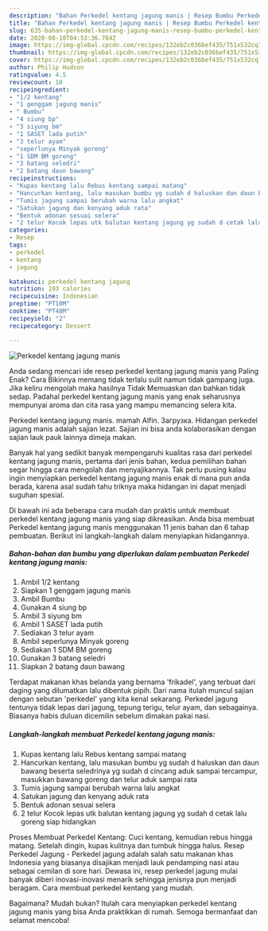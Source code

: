 ```yaml
---
description: "Bahan Perkedel kentang jagung manis | Resep Bumbu Perkedel kentang jagung manis Yang Mudah Dan Praktis"
title: "Bahan Perkedel kentang jagung manis | Resep Bumbu Perkedel kentang jagung manis Yang Mudah Dan Praktis"
slug: 635-bahan-perkedel-kentang-jagung-manis-resep-bumbu-perkedel-kentang-jagung-manis-yang-mudah-dan-praktis
date: 2020-08-10T04:53:36.784Z
image: https://img-global.cpcdn.com/recipes/132eb2c036bef435/751x532cq70/perkedel-kentang-jagung-manis-foto-resep-utama.jpg
thumbnail: https://img-global.cpcdn.com/recipes/132eb2c036bef435/751x532cq70/perkedel-kentang-jagung-manis-foto-resep-utama.jpg
cover: https://img-global.cpcdn.com/recipes/132eb2c036bef435/751x532cq70/perkedel-kentang-jagung-manis-foto-resep-utama.jpg
author: Philip Hudson
ratingvalue: 4.5
reviewcount: 10
recipeingredient:
- "1/2 kentang"
- "1 genggam jagung manis"
- " Bumbu"
- "4 siung bp"
- "3 siyung bm"
- "1 SASET lada putih"
- "3 telur ayam"
- "seperlunya Minyak goreng"
- "1 SDM BM goreng"
- "3 batang seledri"
- "2 batang daun bawang"
recipeinstructions:
- "Kupas kentang lalu Rebus kentang sampai matang"
- "Hancurkan kentang, lalu masukan bumbu yg sudah d haluskan dan daun bawang beserta seledrinya yg sudah d cincang aduk sampai tercampur, masukkan bawang goreng dan telur aduk sampai rata"
- "Tumis jagung sampai berubah warna lalu angkat"
- "Satukan jagung dan kenyang aduk rata"
- "Bentuk adonan sesuai selera"
- "2 telur Kocok lepas utk balutan kentang jagung yg sudah d cetak lalu goreng siap hidangkan"
categories:
- Resep
tags:
- perkedel
- kentang
- jagung

katakunci: perkedel kentang jagung 
nutrition: 193 calories
recipecuisine: Indonesian
preptime: "PT10M"
cooktime: "PT48M"
recipeyield: "2"
recipecategory: Dessert

---
```



![Perkedel kentang jagung manis](https://img-global.cpcdn.com/recipes/132eb2c036bef435/751x532cq70/perkedel-kentang-jagung-manis-foto-resep-utama.jpg)

Anda sedang mencari ide resep perkedel kentang jagung manis yang Paling Enak? Cara Bikinnya memang tidak terlalu sulit namun tidak gampang juga. Jika keliru mengolah maka hasilnya Tidak Memuaskan dan bahkan tidak sedap. Padahal perkedel kentang jagung manis yang enak seharusnya mempunyai aroma dan cita rasa yang mampu memancing selera kita.

Perkedel kentang jagung manis. mamah Alfin. Загрузка. Hidangan perkedel jagung manis adalah sajian lezat. Sajian ini bisa anda kolaborasikan dengan sajian lauk pauk lainnya dimeja makan.

Banyak hal yang sedikit banyak mempengaruhi kualitas rasa dari perkedel kentang jagung manis, pertama dari jenis bahan, kedua pemilihan bahan segar hingga cara mengolah dan menyajikannya. Tak perlu pusing kalau ingin menyiapkan perkedel kentang jagung manis enak di mana pun anda berada, karena asal sudah tahu triknya maka hidangan ini dapat menjadi suguhan spesial.


Di bawah ini ada beberapa cara mudah dan praktis untuk membuat perkedel kentang jagung manis yang siap dikreasikan. Anda bisa membuat Perkedel kentang jagung manis menggunakan 11 jenis bahan dan 6 tahap pembuatan. Berikut ini langkah-langkah dalam menyiapkan hidangannya.

<!--inarticleads1-->

##### Bahan-bahan dan bumbu yang diperlukan dalam pembuatan Perkedel kentang jagung manis:

1. Ambil 1/2 kentang
1. Siapkan 1 genggam jagung manis
1. Ambil  Bumbu
1. Gunakan 4 siung bp
1. Ambil 3 siyung bm
1. Ambil 1 SASET lada putih
1. Sediakan 3 telur ayam
1. Ambil seperlunya Minyak goreng
1. Sediakan 1 SDM BM goreng
1. Gunakan 3 batang seledri
1. Siapkan 2 batang daun bawang


Terdapat makanan khas belanda yang bernama &#39;frikadel&#39;, yang terbuat dari daging yang dilumatkan lalu dibentuk pipih. Dari nama itulah muncul sajian dengan sebutan &#39;perkedel&#39; yang kita kenal sekarang. Perkedel jagung tentunya tidak lepas dari jagung, tepung terigu, telur ayam, dan sebagainya. Biasanya habis duluan dicemilin sebelum dimakan pakai nasi. 

<!--inarticleads2-->

##### Langkah-langkah membuat Perkedel kentang jagung manis:

1. Kupas kentang lalu Rebus kentang sampai matang
1. Hancurkan kentang, lalu masukan bumbu yg sudah d haluskan dan daun bawang beserta seledrinya yg sudah d cincang aduk sampai tercampur, masukkan bawang goreng dan telur aduk sampai rata
1. Tumis jagung sampai berubah warna lalu angkat
1. Satukan jagung dan kenyang aduk rata
1. Bentuk adonan sesuai selera
1. 2 telur Kocok lepas utk balutan kentang jagung yg sudah d cetak lalu goreng siap hidangkan


Proses Membuat Perkedel Kentang: Cuci kentang, kemudian rebus hingga matang. Setelah dingin, kupas kulitnya dan tumbuk hingga halus. Resep Perkedel Jagung - Perkedel jagung adalah salah satu makanan khas Indonesia yang biasanya disajikan menjadi lauk pendamping nasi atau sebagai cemilan di sore hari. Dewasa ini, resep perkedel jagung mulai banyak diberi inovasi-inovasi menarik sehingga jenisnya pun menjadi beragam. Cara membuat perkedel kentang yang mudah. 

Bagaimana? Mudah bukan? Itulah cara menyiapkan perkedel kentang jagung manis yang bisa Anda praktikkan di rumah. Semoga bermanfaat dan selamat mencoba!
